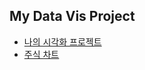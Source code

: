 ## My Data Vis Project

- [나의 시각화 프로젝트](https://artabanmind.github.io/bokeh_tutorial/00.html)
- [주식 차트](https://artabanmind.github.io/bokeh_tutorial/plot.html)
